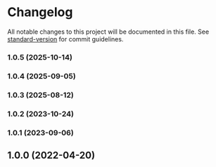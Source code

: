 # Changelog

All notable changes to this project will be documented in this file. See [standard-version](https://github.com/conventional-changelog/standard-version) for commit guidelines.

### 1.0.5 (2025-10-14)

### 1.0.4 (2025-09-05)

### 1.0.3 (2025-08-12)

### 1.0.2 (2023-10-24)

### 1.0.1 (2023-09-06)

## 1.0.0 (2022-04-20)
